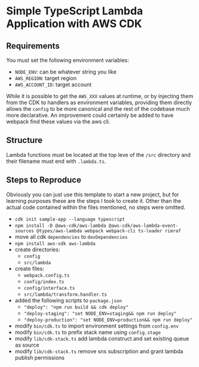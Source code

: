 # Simple TypeScript Lambda Application with AWS CDK

## Requirements

You must set the following environment variables:
- `NODE_ENV`: can be whatever string you like
- `AWS_REGION`: target region
- `AWS_ACCOUNT_ID`: target account

While it is possible to get the `AWS_XXX` values at runtime, or by injecting them from the CDK to handlers as environment variables, providing them directly allows the `config` to be more canonical and the rest of the codebase much more declarative. An improvement could certainly be added to have webpack find these values via the aws cli.

## Structure

Lambda functions must be located at the top leve of the `/src` directory and their filename must end with `.lambda.ts`.

## Steps to Reproduce

Obviously you can just use this template to start a new project, but for learning purposes these are the steps I took to create it. Other than the actual code contained within the files mentioned, no steps were omitted.

- `cdk init sample-app --language typescript`
- `npm install -D @aws-cdk/aws-lambda @aws-cdk/aws-lambda-event-sources @types/aws-lambda webpack webpack-cli ts-loader rimraf`
- move all cdk `dependencies` to `devDependencies`
- `npm install aws-sdk aws-lambda`
- create directories:
  - `config`
  - `src/lambda`
- create files:
  - `webpack.config.ts`
  - `config/index.ts`
  - `config/interface.ts`
  - `src/lambda/transform.handler.ts`
- added the following scripts to `package.json`
    - `"deploy": "npm run build && cdk deploy"`
    - `"deploy-staging": "set NODE_ENV=staging&& npm run deploy"`
    - `"deploy-production": "set NODE_ENV=production&& npm run deploy"`
- modify `bin/cdk.ts` to import environment settings from `config.env`
- modify `bin/cdk.ts` to prefix stack name using `config.stage`
- modify `lib/cdk-stack.ts` add lambda construct and set existing queue as source
- modify `lib/cdk-stack.ts` remove sns subscription and grant lambda publish permissions